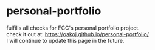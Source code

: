 # personal-portfolio
fulfills all checks for FCC's personal portfolio project.  
check it out at: https://oakoj.github.io/personal-portfolio/  
I will continue to update this page in the future.
